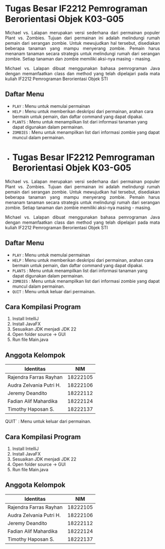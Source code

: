 # Tugas Besar IF2212 Pemrograman Berorientasi Objek K03-G05 <!-- omit in toc -->

<p align="justify"> Michael vs. Lalapan merupakan versi sederhana dari permainan populer Plant vs. Zombies. Tujuan dari permainan ini adalah melindungi rumah pemain dari serangan zombie. Untuk mewujudkan hal tersebut, disediakan beberapa tanaman yang mampu menyerang zombie. Pemain harus menanam tanaman secara strategis untuk melindungi rumah dari serangan zombie. Setiap tanaman dan zombie memiliki aksi-nya masing - masing. </p>

<p align="justify"> Michael vs. Lalapan dibuat menggunakan bahasa pemrograman Java dengan memanfaatkan class dan method yang telah dipelajari pada mata kuliah IF2212 Pemrograman Berorientasi Objek STI </p>

## Daftar Menu
* `PLAY` : Menu untuk memulai permainan
* `HELP` : Menu untuk memberikan deskripsi dari permainan, arahan cara bermain untuk pemain, dan daftar command yang dapat dipakai.
* `PLANTS` : Menu untuk menampilkan list dari informasi tanaman yang dapat digunakan dalam permainan.
* `ZOMBIES` : Menu untuk menampilkan list dari informasi zombie yang dapat muncul dalam permainan.
* # Tugas Besar IF2212 Pemrograman Berorientasi Objek K03-G05 <!-- omit in toc -->

<p align="justify"> Michael vs. Lalapan merupakan versi sederhana dari permainan populer Plant vs. Zombies. Tujuan dari permainan ini adalah melindungi rumah pemain dari serangan zombie. Untuk mewujudkan hal tersebut, disediakan beberapa tanaman yang mampu menyerang zombie. Pemain harus menanam tanaman secara strategis untuk melindungi rumah dari serangan zombie. Setiap tanaman dan zombie memiliki aksi-nya masing - masing. </p>

<p align="justify"> Michael vs. Lalapan dibuat menggunakan bahasa pemrograman Java dengan memanfaatkan class dan method yang telah dipelajari pada mata kuliah IF2212 Pemrograman Berorientasi Objek STI </p>

## Daftar Menu
* `PLAY` : Menu untuk memulai permainan
* `HELP` : Menu untuk memberikan deskripsi dari permainan, arahan cara bermain untuk pemain, dan daftar command yang dapat dipakai.
* `PLANTS` : Menu untuk menampilkan list dari informasi tanaman yang dapat digunakan dalam permainan.
* `ZOMBIES` : Menu untuk menampilkan list dari informasi zombie yang dapat muncul dalam permainan.
* `QUIT` : Menu untuk keluar dari permainan. 

## Cara Kompilasi Program
1. Install IntelliJ
2. Install JavaFX
3. Sesuaikan JDK menjadi JDK 22
4. Open folder source -> GUI
5. Run file Main.java


## Anggota Kelompok
| Identitas                          | NIM |
| -----------------------------------|-----------------|
| Rajendra Farras Rayhan         | 18222105       |
| Audra Zelvania Putri H.  | 18222106      |
| Jeremy Deandito    | 18222112 |
| Fadian Alif Mahardika       | 18222124 |
| Timothy Haposan S.       | 18222137 |
QUIT` : Menu untuk keluar dari permainan. 

## Cara Kompilasi Program
1. Install IntelliJ
2. Install JavaFX
3. Sesuaikan JDK menjadi JDK 22
4. Open folder source -> GUI
5. Run file Main.java


## Anggota Kelompok
| Identitas                          | NIM |
| -----------------------------------|-----------------|
| Rajendra Farras Rayhan         | 18222105       |
| Audra Zelvania Putri H.  | 18222106      |
| Jeremy Deandito    | 18222112 |
| Fadian Alif Mahardika       | 18222124 |
| Timothy Haposan S.       | 18222137 |
